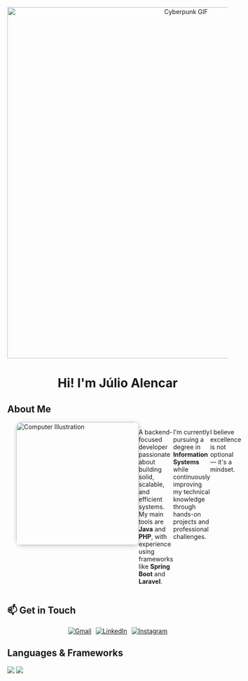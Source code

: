 <p align="center">
  <a href="https://github.com/JulioSAlencar/JulioSAlencar/blob/main/cyberpunk.gif">
    <img src="https://github.com/JulioSAlencar/JulioSAlencar/blob/main/cyberpunk.gif" alt="Cyberpunk GIF" width="800" />
  </a>
</p>
<h1 align="center">Hi! I'm Júlio Alencar</h1>

<h2 align="left">About Me</h2>

<div align="left" style="display: flex; align-items: flex-start;">
  <img src="https://raw.githubusercontent.com/MicaelliMedeiros/micaellimedeiros/master/image/computer-illustration.png" 
       alt="Computer Illustration" 
       width="280px" 
       align="right" 
       style="margin-left: 20px; border-radius: 12px; box-shadow: 2px 2px 12px rgba(0,0,0,0.2);"/>

  <p align="left">
   A backend-focused developer passionate about building solid, scalable, and efficient systems. <br>
    My main tools are <strong>Java</strong> and <strong>PHP</strong>, with experience using frameworks like <strong>Spring Boot</strong> and <strong>Laravel</strong>.
  </p>
  <p align="left">
    I'm currently pursuing a degree in <strong>Information Systems</strong> while continuously improving my technical knowledge through hands-on projects and professional challenges.
  </p>
  <p align="left">
    I believe excellence is not optional — it's a mindset.
  </p>

</div>



<h2 align="left">📫 Get in Touch</h2>

<div align="left" style="display: flex; justify-content: center; gap: 10px; flex-wrap: wrap;">
  <a href="mailto:jsalencar24@gmail.com" title="Gmail">
    <img src="https://img.shields.io/badge/-Gmail-FF0000?style=flat-square&labelColor=FF0000&logo=gmail&logoColor=white" alt="Gmail"/>
  </a>
  <a href="https://www.linkedin.com/in/júlio-alencar-a351ab2a2/" title="LinkedIn">
    <img src="https://img.shields.io/badge/-Linkedin-0e76a8?style=flat-square&logo=Linkedin&logoColor=white" alt="LinkedIn"/>
  </a>
  <a href="https://www.instagram.com/julio_alcr/" title="Instagram">
    <img src="https://img.shields.io/badge/-Instagram-DF0174?style=flat-square&labelColor=DF0174&logo=instagram&logoColor=white" alt="Instagram"/>
  </a>
</div>
<h2 align="left">Languages ​​& Frameworks</h2>
<div align="left">
  <img src="https://skillicons.dev/icons?i=java,spring" />
  <img src="https://skillicons.dev/icons?i=php,laravel" />
</div>


